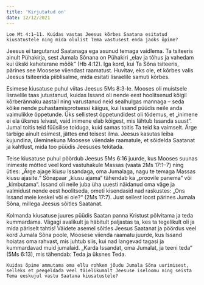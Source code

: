 ```yaml
---
title: 'Kirjutatud on'
date: 12/12/2021
---
```


`Loe Mt 4:1–11. Kuidas vastas Jeesus kõrbes Saatana esitatud kiusatustele ning mida olulist Tema vastusest enda jaoks õpime?`

Jeesus ei targutanud Saatanaga ega asunud temaga vaidlema. Ta tsiteeris ainult Pühakirja, sest Jumala Sõnana on Pühakiri „elav ja tõhus ja vahedam kui ükski kaheterane mõõk“ (Hb 4:12). Iga kord, kui Ta Sõna tsiteeris, pärines see Moosese viiendast raamatust. Huvitav, eks ole, et kõrbes valis Jeesus tsiteerida piiblisalme, mida esitati Iisraelile samuti kõrbes.

Esimese kiusatuse puhul viitas Jeesus 5Ms 8:3-le. Mooses oli muistsele Iisraelile taas jutustanud, kuidas Issand oli nende eest hoolitsenud kõigil kõrberännaku aastail ning varustanud neid sealhulgas mannaga – seda kõike nende puhastamisprotsessi käigus, kui Issand püüdis neile anda vaimulikke õppetunde. Üks sellistest õppetundidest oli tõdemus, et „inimene ei ela üksnes leivast, vaid inimene elab kõigest, mis lähtub Issanda suust“. Jumal toitis teid füüsilise toiduga, kuid samas toitis Ta teid ka vaimselt. Ärge tarbige ainult esimest, jättes end teisest ilma. Jeesus kasutas leiba kujundina, üleminekuna Moosese viiendale raamatule, et sõidelda Saatanat ja kahtlust, mida too püüdis Jeesuses tekitada.

Teise kiusatuse puhul pöördub Jeesus 5Ms 6:16 juurde, kus Mooses suunas inimeste mõtted veel kord vastuhakule Massas (vaata 2Ms 17:1–7) ning ütles: „Ärge ajage kiusu Issandaga, oma Jumalaga, nagu te temaga Massas kiusu ajasite.“ Sõnapaar „kiusu ajama“ tähendab ka „proovile panema“ või „kimbutama“. Issand oli neile juba üha uuesti näidanud oma väge ja valmidust nende eest hoolitseda, ometi kisendasid nad raskustes: „Ons Issand meie keskel või ei ole?“ (2Ms 17:7). Just sellest loost pärines Jumala Sõna, millega Jeesus sõitles Saatanat.

Kolmanda kiusatuse juures püüdis Saatan panna Kristust põlvitama ja teda kummardama. Vägagi avalikult ja häbitult paljastas ta, kes ta tegelikult oli ja mida päriselt tahtis! Väidete asemel sõitles Jeesus Saatanat ja pöördus veel kord Jumala Sõna poole, Moosese viienda raamatu juurde, kus Issand hoiatas
oma rahvast, mis juhtub siis, kui nad langevad tagasi ja kummardavad muid jumalaid. „Karda Issandat, oma Jumalat, ja teeni teda“ (5Ms 6:13), mis tähendab: Teda ja üksnes Teda.

`Kuidas õpime ammutama oma ellu rohkem jõudu Jumala Sõna uurimisest, selleks et peegeldada veel täielikumalt Jeesuse iseloomu ning seista Tema eeskujul vastu Saatana kiusatustele?`